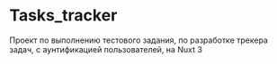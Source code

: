 # Tasks_tracker
Проект по выполнению тестового задания, по разработке трекера задач, с аунтификацией пользователей, на Nuxt 3
